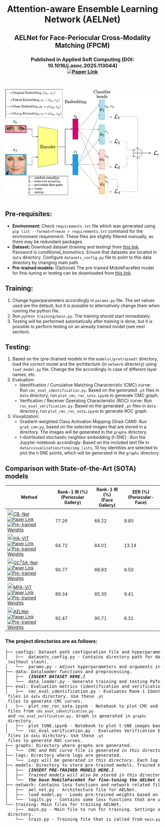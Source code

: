 <h1 align="center">
    Attention-aware Ensemble Learning Network (AELNet)
</h1>
<h2 align="center">
    AELNet for Face-Periocular Cross-Modality Matching (FPCM)   
</h2>
<h3 align="center">
    Published in Applied Soft Computing (DOI: 10.1016/j.asoc.2025.113044) </br>
    <a href="https://www.sciencedirect.com/science/article/pii/S1568494625003552"> <img src="https://img.shields.io/badge/paper-link-blue.svg" alt="Paper Link"> </a>
</h3>
<br/>

![Network Architecture](AEL_Net_Architecture.jpg?raw=true "AELNet")
<br/></br>

## Pre-requisites:
- <b>Environment: </b>Check `requirements.txt` file which was generated using `pip list --format=freeze > requirements.txt` command for the environment requirement. These files are slightly filtered manually, so there may be redundant packages.
- <b>Dataset: </b> Download dataset (training and testing) from [this link](https://www.dropbox.com/s/bfub8fmc44tvcxb/periocular_face_dataset.zip?dl=0). Password is _conditional\_biometrics_.
Ensure that datasets are located in `data` directory. Configure `datasets_config.py` file to point to this data directory by changing main path.
- <b>Pre-trained models: </b>(Optional) The pre-trained MobileFaceNet model for fine-tuning or testing can be downloaded from [this link](https://www.dropbox.com/scl/fi/l3k1h3tc12vy7puargfc3/MobileFaceNet_1024.pt?rlkey=m9zock9slmaivhij6sptjyzl6&st=jy9cb6oj&dl=0).

## Training: 
1. Change hyperparameters accordingly in `params.py` file. The set values used are the default, but it is possible to alternatively change them when running the python file.
2. Run `python training/main.py`. The training should start immediately.
3. Testing will be performed automatically after training is done, but it is possible to perform testing on an already trained model (see next section).

## Testing:
1. Based on the (pre-)trained models in the `models(/pretrained)` directory, load the correct model and the architecture (in `network` directory) using `load_model.py` file. Change the file accordingly in case of different layer names, etc.
2. Evaluation:
    * Identification / Cumulative Matching Characteristic (CMC) curve: Run `cmc_eval_identification.py`. Based on the generated `.pt` files in `data` directory, run `plot_cmc_roc_sota.ipynb` to generate CMC graph.
    * Verification / Receiver Operating Characteristic (ROC) curve: Run `roc_eval_verification.py`. Based on the generated `.pt` files in `data` directory, run `plot_cmc_roc_sota.ipynb` to generate ROC graph.
3. Visualization:
    * Gradient-weighted Class Activation Mapping (Grad-CAM): Run `grad_cam.py`, based on the selected images that are stored in a directory. The images will be generated in the `graphs` directory.
    * t-distributed stochastic neighbor embedding (t-SNE) : Run the Jupyter notebook accordingly. Based on the included text file in `data/visualization/tsne/img_lists`, 10 toy identities are selected to plot the t-SNE points, which will be generated in the `graphs` directory.

## Comparison with State-of-the-Art (SOTA) models

| Method | Rank-1 IR (%) <br> (Periocular Gallery) | Rank-1 IR (%) <br> (Face Gallery) | EER (%) <br> (Periocular-Face) |
| --- | --- | --- | --- |
| <a href="https://github.com/tiongsikng/cb_net" target="_blank" rel="noopener noreferrer"><img src="https://raw.githubusercontent.com/FortAwesome/Font-Awesome/6.x/svgs/brands/github.svg" width="20" height="20">CB-Net</a> <a href="https://ieeexplore.ieee.org/abstract/document/10201879"> <img src="https://img.shields.io/badge/paper-link-blue.svg" alt="Paper Link"> </a> <br> <a href="https://www.dropbox.com/scl/fo/h5tz21big39wd0dzc70ou/AOabrddckd5cKUF3R2p3jw0?rlkey=l8fksw4ekat5jzcgn66jft6n3&st=t1rayruv&dl=0"> <img src="https://img.shields.io/badge/pre--trained%20weights-8A2BE2" alt="Pre-trained Weights"> </a> | 77.26 | 68.22 | 9.80 |
| <a href="https://github.com/MIS-DevWorks/HA-ViT" target="_blank" rel="noopener noreferrer"><img src="https://raw.githubusercontent.com/FortAwesome/Font-Awesome/6.x/svgs/brands/github.svg" width="20" height="20">HA-ViT</a> <a href="https://ieeexplore.ieee.org/document/10068230"> <img src="https://img.shields.io/badge/paper-link-blue.svg" alt="Paper Link"> </a> <br> <a href="https://www.dropbox.com/scl/fo/crjb30rnxe95e6cdbolsk/AFT0bjj1-OzFuRTrictlAuQ?rlkey=rmpe6mriebl5l051pcfatog11&st=os5z2084&dl=0"> <img src="https://img.shields.io/badge/pre--trained%20weights-8A2BE2" alt="Pre-trained Weights"> </a> | 64.72 | 64.01 | 13.14 |
| <a href="https://github.com/tiongsikng/gc2sa_net" target="_blank" rel="noopener noreferrer"><img src="https://raw.githubusercontent.com/FortAwesome/Font-Awesome/6.x/svgs/brands/github.svg" width="20" height="20">GC<sup>2</sup>SA-Net</a> <a href="https://ieeexplore.ieee.org/document/10418204"> <img src="https://img.shields.io/badge/paper-link-blue.svg" alt="Paper Link"> </a> <br> <a href="https://www.dropbox.com/scl/fo/j7tfsk61jz6dch8hyl1hp/h?rlkey=b22nw4ff5kelu5ivti7ioy1mr&dl=0"> <img src="https://img.shields.io/badge/pre--trained%20weights-8A2BE2" alt="Pre-trained Weights"> </a> | 90.77 | 88.93 | 6.50 |
| <a href="https://github.com/MIS-DevWorks/FBR" target="_blank" rel="noopener noreferrer"><img src="https://raw.githubusercontent.com/FortAwesome/Font-Awesome/6.x/svgs/brands/github.svg" width="20" height="20">MFA-ViT</a> <a href="https://ieeexplore.ieee.org/document/10656777"> <img src="https://img.shields.io/badge/paper-link-blue.svg" alt="Paper Link"> </a> <br> <a href="https://www.dropbox.com/scl/fo/1guujtv39cpktxk6dknve/ADx9ow2FbTTRMLFGtoKU-yM?rlkey=ooxn4uzruiwrmmdo5izbjuzyn&st=25c1acfu&dl=0"> <img src="https://img.shields.io/badge/pre--trained%20weights-8A2BE2" alt="Pre-trained Weights"> </a> | 89.34 | 85.35 | 9.41 |
| <a href="https://github.com/tiongsikng/ael_net" target="_blank" rel="noopener noreferrer"><img src="https://raw.githubusercontent.com/FortAwesome/Font-Awesome/6.x/svgs/brands/github.svg" width="20" height="20">AELNet</a> <a href="https://www.sciencedirect.com/science/article/pii/S1568494625003552"> <img src="https://img.shields.io/badge/paper-link-blue.svg" alt="Paper Link"> </a> <br> <a href="https://www.dropbox.com/scl/fo/pwc3gnu6vggrtbfwk9vw1/AITjo9pNnqVs8HXfOY2tSGY?rlkey=qujqfhtadnvcxp00zr75nj10m&st=famfx1am&dl=0"> <img src="https://img.shields.io/badge/pre--trained%20weights-8A2BE2" alt="Pre-trained Weights"> </a> | 92.47 | 90.71 | 6.31 |

### The project directories are as follows:
<pre>
├── configs: Dataset path configuration file and hyperparameters.
│   ├──  datasets_config.py - Contains directory path for dataset files. Change 'main' in 'main_path' dictionary to point to dataset, e.g., <code>/home/ael_net/data</code> (without slash).
│   └──  params.py - Adjust hyperparameters and arguments in this file for training. 
├── data: Dataloader functions and preprocessing.
│   ├──  <i><b>[INSERT DATASET HERE.]</i></b>
│   └──  data_loader.py - Generate training and testing PyTorch dataloader. Adjust the augmentations etc. in this file. Batch size of data is also determined here, based on the values set in <code>params.py</code>.
├── eval: Evaluation metrics (identification and verification). Also contains CMC and ROC evaluations.
│   ├──  cmc_eval_identification.py - Evaluates Rank-1 Identification Rate (IR) and generates Cumulative Matching Characteristic (CMC) curve, which are saved as <code>.pt</code> files in <code>data</code> directory. Use these <code>.pt</code> files to generate CMC curves.
│   ├──  plot_cmc_roc_sota.ipynb - Notebook to plot CMC and ROC curves side-by-side, based on generated <code>.pt</code> files from <code>cmc_eval_identification.py</code> and <code>roc_eval_verification.py</code>. Graph is generated in <code>graphs</code> directory.
│   ├──  plot_tSNE.ipynb - Notebook to plot t-SNE images based on the 10 identities of periocular-face toy examples. Example of text file (which correlates to the image paths) are in <code>data/visualization/tsne/img_lists</code>.
│   └──  roc_eval_verification.py - Evaluates Verification Equal Error Rate (EER) and generates Receiver Operating Characteristic (ROC) curve, which are saved as <code>.pt</code> files in <code>data</code> directory. Use these <code>.pt</code> files to generate ROC curves.
├── graphs: Directory where graphs are generated.
│   └──  <i>CMC and ROC curve file is generated in this directory. Some evaluation images are also generated in this directory.</i>
├── logs: Directory where logs are generated.
│   └──  <i>Logs will be generated in this directory. Each log folder will contain backups of training files with network files and hyperparameters used.</i>
├── models: Directory to store pre-trained models. Trained models are also generated in this directory.
│   ├──  <i><b>[INSERT PRE-TRAINED MODELS HERE.]</i></b>
│   ├──  <i>Trained models will also be stored in this directory.</i>
│   └──  <i><b>The base MobileFaceNet for fine-tuning the AELNet can be downloaded in <a href="https://www.dropbox.com/scl/fi/l3k1h3tc12vy7puargfc3/MobileFaceNet_1024.pt?rlkey=m9zock9slmaivhij6sptjyzl6&e=1&st=jy9cb6oj&dl=0">this link</a>.</i></b>
├── network: Contains loss functions and network related files.
│   ├──  ael_net.py - Architecture file for AELNet.
│   ├──  load_model.py - Loads pre-trained weights based on a given model.
│   └──  logits.py - Contains some loss functions that are used.
└── <i>training:</i> Main files for training AELNet.
    ├──  main.py - Main file to run for training. Settings and hyperparameters are based on the files in <code>configs</code> directory.
    └──  train.py - Training file that is called from <code>main.py</code>. Gets batch of dataloader and contains criterion for loss back-propagation.
</pre>